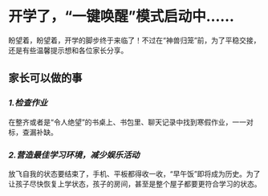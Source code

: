 # 开学了，“一键唤醒”模式启动中……

盼望着，盼望着，开学的脚步终于来临了！不过在“神兽归笼”前，为了平稳交接，还是有些温馨提示想和各位家长分享。

## 家长可以做的事

###  *1.检查作业*

在整齐或者是“令人绝望”的书桌上、书包里、聊天记录中找到寒假作业，一一对标，查漏补缺。

### *2.营造最佳学习环境，减少娱乐活动*

放飞自我的状态要结束了，手机、平板都得收一收，“早午饭”即将成为历史。为了让孩子尽快恢复上学状态，孩子的房间，甚至是整个屋子都要更符合学习的状态。